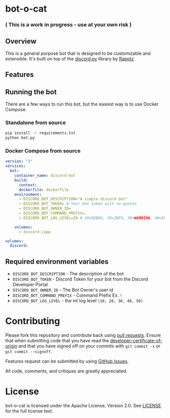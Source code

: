 # bot-o-cat

### ( This is a work in progress - use at your own risk )

## Overview

This is a general purpose bot that is designed to be customizable and extensible. It's built on top of the [discord.py](github.com/Rapptz/discord.py) library by [Rapptz](github.com/Rapptz).

## Features

## Running the bot

There are a few ways to run this bot, but the easiest way is to use Docker Compose.

### Standalone from source

```bash
pip install -r requirements.txt
python bot.py
```

### Docker Compose from source

```yaml
version: "3"
services:
  bot:
    container_name: discord-bot
    build:
      context: .
      dockerfile: dockerfile
    environment:
      - DISCORD_BOT_DESCRIPTION="A simple discord bot"
      - DISCORD_BOT_TOKEN= # Your bot token with no-quotes
      - DISCORD_BOT_OWNER_ID=
      - DISCORD_BOT_COMMAND_PREFIX=.
      - DISCORD_BOT_LOG_LEVEL=20 # 10=DEBUG, 20=INFO, 30=WARNING, 40=ERROR, 50=CRITICAL

    volumes:
      - discord:/app

volumes:
  discord:
```

## Required environment variables

- `DISCORD_BOT_DESCRIPTION` - The description of the bot
- `DISCORD_BOT_TOKEN` - Discord Token for your bot from the Discord Developer Portal
- `DISCORD_BOT_OWNER_ID` - The Bot Owner's user id
- `DISCORD_BOT_COMMAND_PREFIX` - Command Prefix Ex. `!`
- `DISCORD_BOT_LOG_LEVEL` - the int log level `(10, 20, 30, 40, 50)`

# Contributing

Please fork this repository and contribute back using [pull requests](https://github.com/xn4p4lm-org/bot-o-cat/pulls).
Ensure that when submitting code that you have read the [developer-certificate-of-origin](developer-certificate-of-origin) and that you have signed off on your commits with `git commit -s` or `git commit --signoff`.

Features request can be submitted by using [GitHub Issues](https://github.com/xn4p4lm-org/bot-o-cat/issues).

All code, comments, and critiques are greatly appreciated.

# License

bot-o-cat is licensed under the Apache License, Version 2.0. See [LICENSE](LICENSE) for the full license text.
